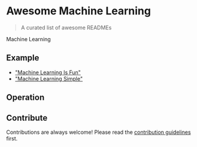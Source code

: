 
# Awesome Machine Learning
> A curated list of awesome READMEs

Machine Learning



## Example

- ["Machine Learning Is Fun"](https://medium.com/@ageitgey/machine-learning-is-fun-80ea3ec3c471)
- ["Machine Learning Simple"](https://machinelearningcoban.com/2018/01/14/id3/)

## Operation



## Contribute

Contributions are always welcome!
Please read the [contribution guidelines](contributing.md) first.
